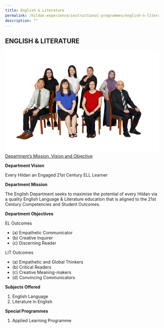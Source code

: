```yaml
---
title: English & Literature
permalink: /hildan-experience/instructional-programmes/english-n-literature/
description: ""
---
```

ENGLISH & LITERATURE
--------------------
![](/images/Instructional%20Programmes/EL.jpg)
<U>Department’s Mission, Vision and Objective</U>

**Department Vision**

Every Hildan an Engaged 21st Century ELL Learner

**Department Mission**

<style> { margin:0;} </style>The English Department seeks to maximise the potential of every Hildan via a quality English Language & Literature education that is aligned to the 21st Century Competencies and Student Outcomes.

**Department Objectives**

<style> { margin:0;} </style>EL Outcomes  
* (a) Empathetic Communicator
* (b) Creative Inquirer
* (c) Discerning Reader

<style> { margin:0;} </style>LIT Outcomes 
* (a) Empathetic and Global Thinkers
* (b) Critical Readers
* (c) Creative Meaning-makers
* (d) Convincing Communicators

<b>Subjects Offered</b>
1. English Language 
2. Literature in English

**Special Programmes**
1. Applied Learning Programme